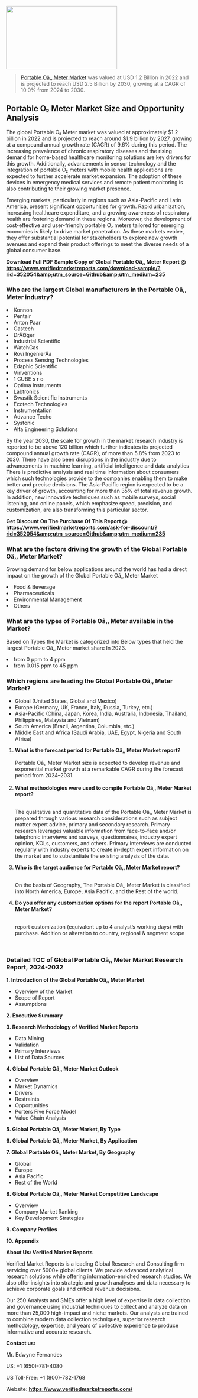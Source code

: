 <img src="https://ffe5etoiles.com/wp-content/uploads/2024/12/MST1-300x171.png" alt="" width="300" height="171" class="alignnone size-medium wp-image-20088" /><blockquote><p><p><a href="https://www.verifiedmarketreports.com/download-sample/?rid=352054&utm_source=Github&utm_medium=235" target="_blank">Portable Oâ‚‚ Meter Market</a> was valued at USD 1.2 Billion in 2022 and is projected to reach USD 2.5 Billion by 2030, growing at a CAGR of 10.0% from 2024 to 2030.</p></blockquote><p><h2>Portable O₂ Meter Market Size and Opportunity Analysis</h2> <p>The global Portable O₂ Meter market was valued at approximately $1.2 billion in 2022 and is projected to reach around $1.9 billion by 2027, growing at a compound annual growth rate (CAGR) of 9.6% during this period. The increasing prevalence of chronic respiratory diseases and the rising demand for home-based healthcare monitoring solutions are key drivers for this growth. Additionally, advancements in sensor technology and the integration of portable O₂ meters with mobile health applications are expected to further accelerate market expansion. The adoption of these devices in emergency medical services and remote patient monitoring is also contributing to their growing market presence.</p> <p>Emerging markets, particularly in regions such as Asia-Pacific and Latin America, present significant opportunities for growth. Rapid urbanization, increasing healthcare expenditure, and a growing awareness of respiratory health are fostering demand in these regions. Moreover, the development of cost-effective and user-friendly portable O₂ meters tailored for emerging economies is likely to drive market penetration. As these markets evolve, they offer substantial potential for stakeholders to explore new growth avenues and expand their product offerings to meet the diverse needs of a global consumer base.</p> </p><p class=""><strong>Download Full PDF Sample Copy of Global Portable Oâ‚‚ Meter Report @ <a href="https://www.verifiedmarketreports.com/download-sample/?rid=352054&amp;utm_source=Github&amp;utm_medium=235" target="_blank">https://www.verifiedmarketreports.com/download-sample/?rid=352054&amp;utm_source=Github&amp;utm_medium=235</a></strong></p><h3 id="" class="">Who are the largest Global manufacturers in the Portable Oâ‚‚ Meter industry?</h3><p><li>Konnon</li><li> Pentair</li><li> Anton Paar</li><li> Gastech</li><li> DrÃ¤ger</li><li> Industrial Scientific</li><li> WatchGas</li><li> Rovi IngenierÃ­a</li><li> Process Sensing Technologies</li><li> Edaphic Scientific</li><li> Vinventions</li><li> 1 CUBE s r o</li><li> Optima Instruments</li><li> Labtronics</li><li> Swastik Scientific Instruments</li><li> Ecotech Technologies</li><li> Instrumentation</li><li> Advance Techo</li><li> Systonic</li><li> Alfa Engineering Solutions</li></p><div class=""><div class="" dir="" data-message-author-role="" data-message-id="" data-message-model-slug=""><div class=""><div class=""><div class=""><div class="" dir="" data-message-author-role="" data-message-id="" data-message-model-slug=""><div class=""><div class=""><p>By the year 2030, the scale for growth in the market research industry is reported to be above 120 billion which further indicates its projected compound annual growth rate (CAGR), of more than 5.8% from 2023 to 2030. There have also been disruptions in the industry due to advancements in machine learning, artificial intelligence and data analytics There is predictive analysis and real time information about consumers which such technologies provide to the companies enabling them to make better and precise decisions. The Asia-Pacific region is expected to be a key driver of growth, accounting for more than 35% of total revenue growth. In addition, new innovative techniques such as mobile surveys, social listening, and online panels, which emphasize speed, precision, and customization, are also transforming this particular sector.</p><p><strong>Get Discount On The Purchase Of This Report @&nbsp; <a href="https://www.verifiedmarketreports.com/ask-for-discount/?rid=352054&amp;utm_source=Github&amp;utm_medium=235" target="_blank">https://www.verifiedmarketreports.com/ask-for-discount/?rid=352054&amp;utm_source=Github&amp;utm_medium=235</a></strong></p></div></div></div></div></div></div></div></div><h3 id="" class="">What are the factors driving the growth of the Global Portable Oâ‚‚ Meter Market?</h3><p id="" class="">Growing demand for below applications around the world has had a direct impact on the growth of the Global Portable Oâ‚‚ Meter Market</p><p id="" class=""><li>Food & Beverage</li><li> Pharmaceuticals</li><li> Environmental Management</li><li> Others</li></p><h3 id="" class="">What are the types of Portable Oâ‚‚ Meter available in the Market?</h3><p id="" class="">Based on Types the Market is categorized into Below types that held the largest Portable Oâ‚‚ Meter market share In 2023.</p><p id="" class=""><li>from 0 ppm to 4 ppm</li><li> from 0.015 ppm to 45 ppm</li></p><h3 id="" class="">Which regions are leading the Global Portable Oâ‚‚ Meter Market?</h3><ul><li>Global (United States, Global and Mexico)</li><li>Europe (Germany, UK, France, Italy, Russia, Turkey, etc.)</li><li>Asia-Pacific (China, Japan, Korea, India, Australia, Indonesia, Thailand, Philippines, Malaysia and Vietnam)</li><li>South America (Brazil, Argentina, Columbia, etc.)</li><li>Middle East and Africa (Saudi Arabia, UAE, Egypt, Nigeria and South Africa)</li></ul><p><ol><li><strong>What is the forecast period for Portable Oâ‚‚ Meter Market report?<br /></strong><br /><span data-sheets-root="1" data-sheets-value="{&quot;1&quot;:2,&quot;2&quot;:&quot;XXXX size is expected to develop revenue and exponential market growth at a remarkable CAGR during the forecast period from 2024&ndash;2030.&quot;}" data-sheets-userformat="{&quot;2&quot;:12674,&quot;4&quot;:{&quot;1&quot;:2,&quot;2&quot;:16776960},&quot;10&quot;:2,&quot;11&quot;:0,&quot;15&quot;:&quot;Arial&quot;,&quot;16&quot;:12}">Portable Oâ‚‚ Meter Market size is expected to develop revenue and exponential market growth at a remarkable CAGR during the forecast period from 2024&ndash;2031.</span><br /><br /></li><li><strong>What methodologies were used to compile Portable Oâ‚‚ Meter Market report?<br /><br /></strong><p>The qualitative and quantitative data of the&nbsp;Portable Oâ‚‚ Meter Market is prepared through various research considerations such as subject matter expert advice, primary and secondary research. Primary research leverages valuable information from face-to-face and/or telephonic interviews and surveys, questionnaires, industry expert opinion, KOLs, customers, and others. Primary interviews are conducted regularly with industry experts to create in-depth expert information on the market and to substantiate the existing analysis of the data.&nbsp;</p></li><li><strong>Who is the target audience for Portable Oâ‚‚ Meter Market report?<br /><br /></strong><p>On the basis of Geography, The&nbsp;Portable Oâ‚‚ Meter Market is classified into North America, Europe, Asia Pacific, and the Rest of the world.</p></li><li><strong>Do you offer any customization options for the report Portable Oâ‚‚ Meter Market?<br /><br /></strong><p>report customization (equivalent up to 4 analyst&rsquo;s working days) with purchase. Addition or alteration to country, regional &amp; segment scope</p><p>&nbsp;</p></li></ol></p><h3 id="" class="">Detailed TOC of Global Portable Oâ‚‚ Meter Market Research Report, 2024-2032</h3><p id="" class=""><strong>1. Introduction of the Global Portable Oâ‚‚ Meter Market</strong></p><ul><li>Overview of the Market</li><li>Scope of Report</li><li>Assumptions</li></ul><p id="" class=""><strong>2. Executive Summary</strong></p><p id="" class=""><strong>3. Research Methodology of&nbsp;Verified Market Reports</strong></p><ul><li>Data Mining</li><li>Validation</li><li>Primary Interviews</li><li>List of Data Sources</li></ul><p id="" class=""><strong>4. Global Portable Oâ‚‚ Meter Market Outlook</strong></p><ul><li>Overview</li><li>Market Dynamics</li><li>Drivers</li><li>Restraints</li><li>Opportunities</li><li>Porters Five Force Model</li><li>Value Chain Analysis</li></ul><p id="" class=""><strong>5. Global Portable Oâ‚‚ Meter Market, By&nbsp;Type</strong></p><p id="" class=""><strong>6. Global Portable Oâ‚‚ Meter Market, By Application</strong></p><p id="" class=""><strong>7. Global Portable Oâ‚‚ Meter Market, By Geography</strong></p><ul><li>Global</li><li>Europe</li><li>Asia Pacific</li><li>Rest of the World</li></ul><p id="" class=""><strong>8. Global Portable Oâ‚‚ Meter Market Competitive Landscape</strong></p><ul><li>Overview</li><li>Company Market Ranking</li><li>Key Development Strategies</li></ul><p id="" class=""><strong>9. Company Profiles</strong></p><p id="" class=""><strong>10. Appendix</strong></p><p id="" class=""><strong>About Us: Verified Market Reports</strong></p><p id="" class="">Verified Market Reports is a leading Global Research and Consulting firm servicing over 5000+ global clients. We provide advanced analytical research solutions while offering information-enriched research studies. We also offer insights into strategic and growth analyses and data necessary to achieve corporate goals and critical revenue decisions.</p><p id="" class="">Our 250 Analysts and SMEs offer a high level of expertise in data collection and governance using industrial techniques to collect and analyze data on more than 25,000 high-impact and niche markets. Our analysts are trained to combine modern data collection techniques, superior research methodology, expertise, and years of collective experience to produce informative and accurate research.</p><p id="" class=""><strong>Contact us:</strong></p><p id="" class="">Mr. Edwyne Fernandes</p><p id="" class="">US: +1 (650)-781-4080</p><p id="" class="">US Toll-Free: +1 (800)-782-1768</p><p id="" class="">Website: <a target="" data-test-app-aware-link=""><strong>https://www.verifiedmarketreports.com/</strong></a></p>
